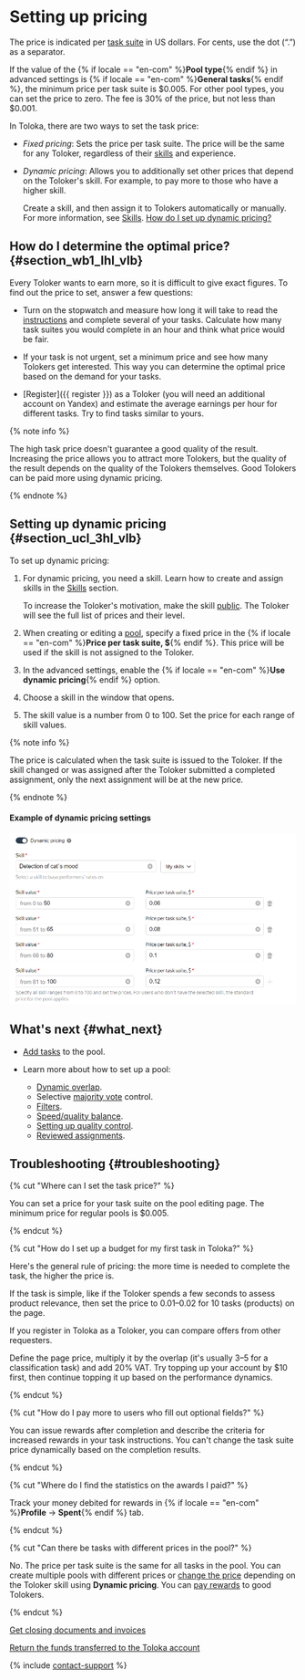 # Setting up pricing

The price is indicated per [task suite](../../glossary.md#task-suite) in US dollars. For cents, use the dot (“.”) as a separator.

If the value of the {% if locale == "en-com" %}**Pool type**{% endif %} in advanced settings is {% if locale == "en-com" %}**General tasks**{% endif %}, the minimum price per task suite is $0.005. For other pool types, you can set the price to zero. The fee is 30% of the price, but not less than $0.001.

In Toloka, there are two ways to set the task price:

- _Fixed pricing_: Sets the price per task suite. The price will be the same for any Toloker, regardless of their [skills](../../glossary.md#skill) and experience.

- _Dynamic pricing_: Allows you to additionally set other prices that depend on the Toloker's skill. For example, to pay more to those who have a higher skill.

    Create a skill, and then assign it to Tolokers automatically or manually. For more information, see [Skills](nav.md). [How do I set up dynamic pricing?](dynamic-pricing.md#section_ucl_3hl_vlb)

## How do I determine the optimal price? {#section_wb1_lhl_vlb}

Every Toloker wants to earn more, so it is difficult to give exact figures. To find out the price to set, answer a few questions:

- Turn on the stopwatch and measure how long it will take to read the [instructions](../../glossary.md#instructions) and complete several of your tasks. Calculate how many task suites you would complete in an hour and think what price would be fair.

- If your task is not urgent, set a minimum price and see how many Tolokers get interested. This way you can determine the optimal price based on the demand for your tasks.

- [Register]({{ register }}) as a Toloker (you will need an additional account on Yandex) and estimate the average earnings per hour for different tasks. Try to find tasks similar to yours.

{% note info %}

The high task price doesn't guarantee a good quality of the result. Increasing the price allows you to attract more Tolokers, but the quality of the result depends on the quality of the Tolokers themselves. Good Tolokers can be paid more using dynamic pricing.

{% endnote %}

## Setting up dynamic pricing {#section_ucl_3hl_vlb}

To set up dynamic pricing:

1. For dynamic pricing, you need a skill. Learn how to create and assign skills in the [Skills](nav.md) section.

    To increase the Toloker's motivation, make the skill [public](nav.md#public). The Toloker will see the full list of prices and their level.

1. When creating or editing a [pool](../../glossary.md#pool), specify a fixed price in the {% if locale == "en-com" %}**Price per task suite, $**{% endif %}. This price will be used if the skill is not assigned to the Toloker.

1. In the advanced settings, enable the {% if locale == "en-com" %}**Use dynamic pricing**{% endif %} option.

1. Choose a skill in the window that opens.

1. The skill value is a number from 0 to 100. Set the price for each range of skill values.

{% note info %}

The price is calculated when the task suite is issued to the Toloker. If the skill changed or was assigned after the Toloker submitted a completed assignment, only the next assignment will be at the new price.

{% endnote %}

#### Example of dynamic pricing settings

![](../_images/location-job/dynamic-pricing.png)

## What's next {#what_next}

- [Add tasks](pool.md) to the pool.
- Learn more about how to set up a pool:

    - [Dynamic overlap](dynamic-overlap.md).
    - Selective [majority vote](selective-mvote.md) control.
    - [Filters](filters.md).
    - [Speed/quality balance](adjust.md).
    - [Setting up quality control](qa-pool-settings.md).
    - [Reviewed assignments](offline-accept.md).

## Troubleshooting {#troubleshooting}

{% cut "Where can I set the task price?" %}

You can set a price for your task suite on the pool editing page. The minimum price for regular pools is $0.005.

{% endcut %}

{% cut "How do I set up a budget for my first task in Toloka?" %}

Here's the general rule of pricing: the more time is needed to complete the task, the higher the price is.

If the task is simple, like if the Toloker spends a few seconds to assess product relevance, then set the price to $0.01–$0.02 for 10 tasks (products) on the page.

If you register in Toloka as a Toloker, you can compare offers from other requesters.

Define the page price, multiply it by the overlap (it's usually 3–5 for a classification task) and add 20% VAT. Try topping up your account by $10 first, then continue topping it up based on the performance dynamics.

{% endcut %}

{% cut "How do I pay more to users who fill out optional fields?" %}

You can issue rewards after completion and describe the criteria for increased rewards in your task instructions. You can't change the task suite price dynamically based on the completion results.

{% endcut %}

{% cut "Where do I find the statistics on the awards I paid?" %}

Track your money debited for rewards in {% if locale == "en-com" %}**Profile** → **Spent**{% endif %} tab.

{% endcut %}

{% cut "Can there be tasks with different prices in the pool?" %}

No. The price per task suite is the same for all tasks in the pool. You can create multiple pools with different prices or [change the price](dynamic-pricing.md) depending on the Toloker skill using **Dynamic pricing**. You can [pay rewards](bonus.md) to good Tolokers.

{% endcut %}

[Get closing documents and invoices](../troubleshooting/support.md#feedback_g3b_vj3_qjb)

[Return the funds transferred to the Toloka account](../troubleshooting/support.md#feedback_khw_wc3_qjb)

{% include [contact-support](../_includes/contact-support-help.md) %}